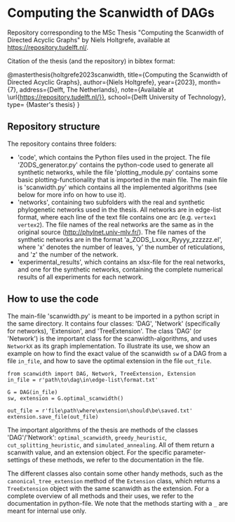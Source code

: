 
# Computing the Scanwidth of DAGs

Repository corresponding to the MSc Thesis "Computing the Scanwidth of Directed Acyclic Graphs" by Niels Holtgrefe, available at https://repository.tudelft.nl/.

Citation of the thesis (and the repository) in bibtex format:

@masterthesis{holtgrefe2023scanwidth, 
title={Computing the Scanwidth of Directed Acyclic Graphs}, author={Niels Holtgrefe}, year={2023}, month={7}, address={Delft, The Netherlands}, note={Available at \url{https://repository.tudelft.nl/}}, school={Delft University of Technology}, type= {Master's thesis}
}



## Repository structure
The repository contains three folders:
* 'code', which contains the Python files used in the project. The file 'ZODS_generator.py' contains the python-code used to generate all synthetic networks, while the file 'plotting_module.py' contains some basic plotting-functionality that is imported in the main file. The main file is 'scanwidth.py' which contains all the implemented algorithms (see below for more info on how to use it).
* 'networks', containing two subfolders with the real and synthetic phylogenetic networks used in the thesis. All networks are in edge-list format, where each line of the text file contains one arc (e.g. `vertex1 vertex2`). The file names of the real networks are the same as in the original source (http://phylnet.univ-mlv.fr/). The file names of the synthetic networks are in the format 'a_ZODS_Lxxxx_Ryyyy_zzzzzz.el', where 'x' denotes the number of leaves, 'y' the number of reticulations, and 'z' the number of the network.
* 'experimental_results', which contains an xlsx-file for the real networks, and one for the synthetic networks, containing the complete numerical results of all experiments for each network.
## How to use the code
The main-file 'scanwidth.py' is meant to be imported in a python script in the same directory. It contains four classes: 'DAG', 'Network' (specifically for networks), 'Extension', and 'TreeExtension'. The class 'DAG' (or 'Network') is the important class for the scanwidth-algorithms, and uses `NetworkX` as its graph implementation. To illustrate its use, we show an example on how to find the exact value of the scanwidth `sw` of a DAG from a file `in_file`, and how to save the optimal extension in the file `out_file`.
```
from scanwidth import DAG, Network, TreeExtension, Extension
in_file = r'path\to\dag\in\edge-list\format.txt'

G = DAG(in_file)
sw, extension = G.optimal_scanwidth()

out_file = r'file\path\where\extension\should\be\saved.txt'
extension.save_file(out_file)
```
The important algorithms of the thesis are methods of the classes 'DAG'/'Network': `optimal_scanwidth`, `greedy_heuristic`, `cut_splitting_heuristic`, and `simulated_annealing`. All of them return a scanwith value, and an extension object. For the specific parameter-settings of these methods, we refer to the documentation in the file.

The different classes also contain some other handy methods, such as the `canonical_tree_extension` method of the `Extension` class, which returns a `TreeExtension` object with the same scanwidth as the extension. For a complete overview of all methods and their uses, we refer to the documentation in python-file. We note that the methods starting with a `_` are meant for internal use only.
